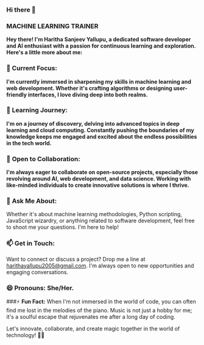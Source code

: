 ### Hi there 👋
### MACHINE LEARNING TRAINER
**Hey there! I'm Haritha Sanjeev Yallupu, a dedicated software developer and AI enthusiast with a passion for continuous learning and exploration. Here's a little more about me:**

### 🔭  Current Focus:
**I'm currently immersed in sharpening my skills in machine learning and web development. Whether it's crafting algorithms or designing user-friendly interfaces, I love diving deep into both realms.**

### 🌱 **Learning Journey:** 
**I'm on a journey of discovery, delving into advanced topics in deep learning and cloud computing. Constantly pushing the boundaries of my knowledge keeps me engaged and excited about the endless possibilities in the tech world.**

### 👯 **Open to Collaboration:** 
**I'm always eager to collaborate on open-source projects, especially those revolving around AI, web development, and data science. Working with like-minded individuals to create innovative solutions is where I thrive.**

### 💬 **Ask Me About:** 
Whether it's about machine learning methodologies, Python scripting, JavaScript wizardry, or anything related to software development, feel free to shoot me your questions. I'm here to help!

### 📫 **Get in Touch:** 
Want to connect or discuss a project? Drop me a line at harithayallupu2005@gmail.com. I'm always open to new opportunities and engaging conversations.

### 😄 **Pronouns:** She/Her.

###⚡ **Fun Fact:** When I'm not immersed in the world of code, you can often find me lost in the melodies of the piano. Music is not just a hobby for me; it's a soulful escape that rejuvenates me after a long day of coding.

Let's innovate, collaborate, and create magic together in the world of technology! 🚀✨





